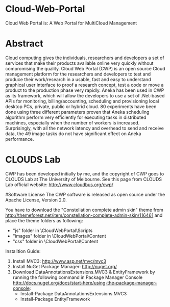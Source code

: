Cloud-Web-Portal
================
Cloud Web Portal is: A Web Portal for MultiCloud Management

# Abstract
Cloud computing gives the individuals, researchers and developers a set of services that make their products available online very quickly without compromising the quality. Cloud Web Portal (CWP) is an open source Cloud management platform for the researchers and developers to test and produce their work/research in a usable, fast and easy to understand graphical user interface to proof a research concept, test a code or move a product to the production phase very rapidly. Aneka has been used in CWP as its framework, which will allow the developers to use a set of .Net-based APIs for monitoring, billing/accounting, scheduling and provisioning local desktop PCs, private, public or hybrid cloud. 80 experiments have been done using three different parameters proven that Aneka scheduling algorithm perform very efficiently for executing tasks in distributed machines, especially when the number of workers is increased. Surprisingly, with all the network latency and overhead to send and receive data, the 49 image tasks do not have significant effect on Aneka performance.


# CLOUDS Lab
CWP has been developed initially by me, and the copyright of CWP goes to CLOUDS Lab at The University of Melbourne. See this page from CLOUDS Lab official website: http://www.cloudbus.org/cwp/

#Software License
The CWP software is released as open source under the Apache License, Version 2.0.



You have to download the "Constellation complete admin skin" theme from
   <http://themeforest.net/item/constellation-complete-admin-skin/116461>
   and place the theme folders as following:
   - "js" folder in \CloudWebPortal\Scripts
   - "images" folder in \CloudWebPortal\Content
   - "css" folder in \CloudWebPortal\Content

   
Installtion Guide:

1. Install MVC3: http://www.asp.net/mvc/mvc3
2. Install NuGet Package Manager: http://nuget.org/
3. Download DataAnnotationsExtensions.MVC3 & EntityFramework by running the following command
in Package Manager Console <http://docs.nuget.org/docs/start-here/using-the-package-manager-console>:
	- Install-Package DataAnnotationsExtensions.MVC3
	- Install-Package EntityFramework

